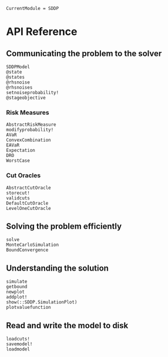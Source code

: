 ```@meta
CurrentModule = SDDP
```

# API Reference

## Communicating the problem to the solver

```@docs
SDDPModel
@state
@states
@rhsnoise
@rhsnoises
setnoiseprobability!
@stageobjective
```

### Risk Measures
```@docs
AbstractRiskMeasure
modifyprobability!
AVaR
ConvexCombination
EAVaR
Expectation
DRO
WorstCase
```

### Cut Oracles
```@docs
AbstractCutOracle
storecut!
validcuts
DefaultCutOracle
LevelOneCutOracle
```

## Solving the problem efficiently
```@docs
solve
MonteCarloSimulation
BoundConvergence
```
## Understanding the solution
```@docs
simulate
getbound
newplot
addplot!
show(::SDDP.SimulationPlot)
plotvaluefunction
```

## Read and write the model to disk

```@docs
loadcuts!
savemodel!
loadmodel
```
